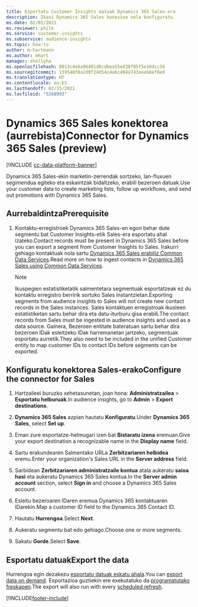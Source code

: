 ```yaml
---
title: Esportatu Customer Insights datuak Dynamics 365 Sales-era
description: Ikasi Dynamics 365 Sales konexioa nola konfiguratu.
ms.date: 02/01/2021
ms.reviewer: philk
ms.service: customer-insights
ms.subservice: audience-insights
ms.topic: how-to
author: m-hartmann
ms.author: mhart
manager: shellyha
ms.openlocfilehash: 0013c4e6a96401d6cdbea55ed38f85f5e10dcc56
ms.sourcegitcommit: 139548f8a2d0f24d54c4a6c404a743eeeb8ef8e0
ms.translationtype: HT
ms.contentlocale: eu-ES
ms.lasthandoff: 02/15/2021
ms.locfileid: "5268993"
---
```

# <a name="connector-for-dynamics-365-sales-preview"></a><span data-ttu-id="5b5ba-103">Dynamics 365 Sales konektorea (aurrebista)</span><span class="sxs-lookup"><span data-stu-id="5b5ba-103">Connector for Dynamics 365 Sales (preview)</span></span>

[!INCLUDE [cc-data-platform-banner](../includes/cc-data-platform-banner.md)]

<span data-ttu-id="5b5ba-104">Dynamics 365 Sales-ekin marketin-zerrendak sortzeko, lan-fluxuen segimendua egiteko eta eskaintzak bidaltzeko, erabili bezeroen datuak.</span><span class="sxs-lookup"><span data-stu-id="5b5ba-104">Use your customer data to create marketing lists, follow up workflows, and send out promotions with Dynamics 365 Sales.</span></span>

## <a name="prerequisite"></a><span data-ttu-id="5b5ba-105">Aurrebaldintza</span><span class="sxs-lookup"><span data-stu-id="5b5ba-105">Prerequisite</span></span>

1. <span data-ttu-id="5b5ba-106">Kontaktu-erregistroek Dynamics 365 Sales-en egon behar dute segmentu bat Customer Insights-etik Sales-era esportatu ahal izateko.</span><span class="sxs-lookup"><span data-stu-id="5b5ba-106">Contact records must be present in Dynamics 365 Sales before you can export a segment from Customer Insights to Sales.</span></span> <span data-ttu-id="5b5ba-107">Irakurri gehiago kontaktuak nola sartu [Dynamics 365 Sales erabiliz Common Data Services](connect-power-query.md).</span><span class="sxs-lookup"><span data-stu-id="5b5ba-107">Read more on how to ingest contacts in [Dynamics 365 Sales using Common Data Services](connect-power-query.md).</span></span>

   > [!NOTE]
   > <span data-ttu-id="5b5ba-108">Ikuspegien estatistiketatik salmentetara segmentuak esportatzeak ez du kontaktu erregistro berririk sortuko Sales instantzietan.</span><span class="sxs-lookup"><span data-stu-id="5b5ba-108">Exporting segments from audience insights to Sales will not create new contact records in the Sales instances.</span></span> <span data-ttu-id="5b5ba-109">Sales kontaktuen erregistroak ikusleen estatistiketan sartu behar dira eta datu-iturburu gisa erabili.</span><span class="sxs-lookup"><span data-stu-id="5b5ba-109">The contact records from Sales must be ingested in audience insights and used as a data source.</span></span> <span data-ttu-id="5b5ba-110">Gainera, Bezeroen entitate bateratuan sartu behar dira bezeroen IDak esleitzeko IDak harremanetan jartzeko, segmentuak esportatu aurretik.</span><span class="sxs-lookup"><span data-stu-id="5b5ba-110">They also need to be included in the unified Customer entity to map customer IDs to contact IDs before segments can be exported.</span></span>

## <a name="configure-the-connector-for-sales"></a><span data-ttu-id="5b5ba-111">Konfiguratu konektorea Sales-erako</span><span class="sxs-lookup"><span data-stu-id="5b5ba-111">Configure the connector for Sales</span></span>

1. <span data-ttu-id="5b5ba-112">Hartzaileei buruzko xehetasunetan, joan hona: **Administratzailea** > **Esportatu helburuak**.</span><span class="sxs-lookup"><span data-stu-id="5b5ba-112">In audience insights, go to **Admin** > **Export destinations**.</span></span>

1. <span data-ttu-id="5b5ba-113">**Dynamics 365 Sales** azpian hautatu **Konfiguratu**.</span><span class="sxs-lookup"><span data-stu-id="5b5ba-113">Under **Dynamics 365 Sales**, select **Set up**.</span></span>

1. <span data-ttu-id="5b5ba-114">Eman zure esportatze-helmugari izen bat **Bistaratu izena** eremuan.</span><span class="sxs-lookup"><span data-stu-id="5b5ba-114">Give your export destination a recognizable name in the **Display name** field.</span></span>

1. <span data-ttu-id="5b5ba-115">Sartu erakundearen Salmentako URLa **Zerbitzariaren helbidea** eremu.</span><span class="sxs-lookup"><span data-stu-id="5b5ba-115">Enter your organization's Sales URL in the **Server address** field.</span></span>

1. <span data-ttu-id="5b5ba-116">Sarbidean **Zerbitzariaren administratzaile kontua** atala aukeratu **saioa hasi** eta aukeratu Dynamics 365 Sales kontua.</span><span class="sxs-lookup"><span data-stu-id="5b5ba-116">In the **Server admin account** section, select **Sign in** and choose a Dynamics 365 Sales account.</span></span>

1. <span data-ttu-id="5b5ba-117">Esleitu bezeroaren IDaren eremua Dynamics 365 kontaktuaren IDarekin.</span><span class="sxs-lookup"><span data-stu-id="5b5ba-117">Map a customer ID field to the Dynamics 365 Contact ID.</span></span>

1. <span data-ttu-id="5b5ba-118">Hautatu **Hurrengoa**.</span><span class="sxs-lookup"><span data-stu-id="5b5ba-118">Select **Next**.</span></span>

1. <span data-ttu-id="5b5ba-119">Aukeratu segmentu bat edo gehiago.</span><span class="sxs-lookup"><span data-stu-id="5b5ba-119">Choose one or more segments.</span></span>

1. <span data-ttu-id="5b5ba-120">Sakatu **Gorde**.</span><span class="sxs-lookup"><span data-stu-id="5b5ba-120">Select **Save**.</span></span>

## <a name="export-the-data"></a><span data-ttu-id="5b5ba-121">Esportatu datuak</span><span class="sxs-lookup"><span data-stu-id="5b5ba-121">Export the data</span></span>

<span data-ttu-id="5b5ba-122">Hurrengoa egin dezakezu [esportatu datuak eskatu ahala](export-destinations.md).</span><span class="sxs-lookup"><span data-stu-id="5b5ba-122">You can [export data on demand](export-destinations.md).</span></span> <span data-ttu-id="5b5ba-123">Esportazioa guztiekin ere exekutatuko da [programatutako freskapen](system.md#schedule-tab).</span><span class="sxs-lookup"><span data-stu-id="5b5ba-123">The export will also run with every [scheduled refresh](system.md#schedule-tab).</span></span>


[!INCLUDE[footer-include](../includes/footer-banner.md)]